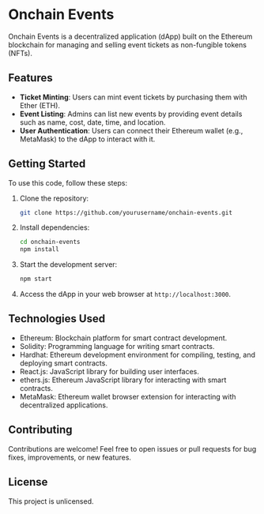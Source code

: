 # Onchain Events

Onchain Events is a decentralized application (dApp) built on the Ethereum blockchain for managing and selling event tickets as non-fungible tokens (NFTs).

## Features

- **Ticket Minting**: Users can mint event tickets by purchasing them with Ether (ETH).
- **Event Listing**: Admins can list new events by providing event details such as name, cost, date, time, and location.
- **User Authentication**: Users can connect their Ethereum wallet (e.g., MetaMask) to the dApp to interact with it.

## Getting Started

To use this code, follow these steps:

1. Clone the repository:

   ```bash
   git clone https://github.com/yourusername/onchain-events.git
   ```

2. Install dependencies:

   ```bash
   cd onchain-events
   npm install
   ```

3. Start the development server:

   ```bash
   npm start
   ```

4. Access the dApp in your web browser at `http://localhost:3000`.

## Technologies Used

- Ethereum: Blockchain platform for smart contract development.
- Solidity: Programming language for writing smart contracts.
- Hardhat: Ethereum development environment for compiling, testing, and deploying smart contracts.
- React.js: JavaScript library for building user interfaces.
- ethers.js: Ethereum JavaScript library for interacting with smart contracts.
- MetaMask: Ethereum wallet browser extension for interacting with decentralized applications.

## Contributing

Contributions are welcome! Feel free to open issues or pull requests for bug fixes, improvements, or new features.

## License

This project is unlicensed.
